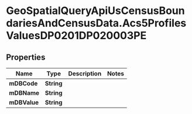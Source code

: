 # GeoSpatialQueryApiUsCensusBoundariesAndCensusData.Acs5ProfilesValuesDP0201DP020003PE

## Properties

Name | Type | Description | Notes
------------ | ------------- | ------------- | -------------
**mDBCode** | **String** |  | 
**mDBName** | **String** |  | 
**mDBValue** | **String** |  | 



